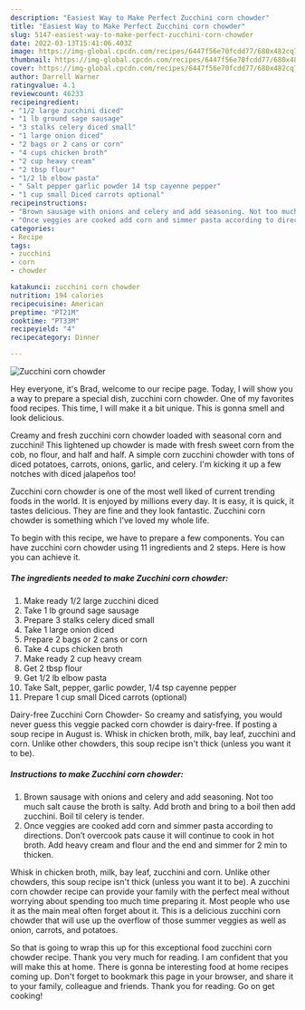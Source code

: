 ```yaml
---
description: "Easiest Way to Make Perfect Zucchini corn chowder"
title: "Easiest Way to Make Perfect Zucchini corn chowder"
slug: 5147-easiest-way-to-make-perfect-zucchini-corn-chowder
date: 2022-03-13T15:41:06.403Z
image: https://img-global.cpcdn.com/recipes/6447f56e70fcdd77/680x482cq70/zucchini-corn-chowder-recipe-main-photo.jpg
thumbnail: https://img-global.cpcdn.com/recipes/6447f56e70fcdd77/680x482cq70/zucchini-corn-chowder-recipe-main-photo.jpg
cover: https://img-global.cpcdn.com/recipes/6447f56e70fcdd77/680x482cq70/zucchini-corn-chowder-recipe-main-photo.jpg
author: Darrell Warner
ratingvalue: 4.1
reviewcount: 46233
recipeingredient:
- "1/2 large zucchini diced"
- "1 lb ground sage sausage"
- "3 stalks celery diced small"
- "1 large onion diced"
- "2 bags or 2 cans or corn"
- "4 cups chicken broth"
- "2 cup heavy cream"
- "2 tbsp flour"
- "1/2 lb elbow pasta"
- " Salt pepper garlic powder 14 tsp cayenne pepper"
- "1 cup small Diced carrots optional"
recipeinstructions:
- "Brown sausage with onions and celery and add seasoning. Not too much salt cause the broth is salty. Add broth and bring to a boil then add zucchini. Boil til celery is tender."
- "Once veggies are cooked add corn and simmer pasta according to directions. Don’t overcook pats cause it will continue to cook in hot broth. Add heavy cream and flour and the end and simmer for 2 min to thicken."
categories:
- Recipe
tags:
- zucchini
- corn
- chowder

katakunci: zucchini corn chowder 
nutrition: 194 calories
recipecuisine: American
preptime: "PT21M"
cooktime: "PT33M"
recipeyield: "4"
recipecategory: Dinner

---
```



![Zucchini corn chowder](https://img-global.cpcdn.com/recipes/6447f56e70fcdd77/680x482cq70/zucchini-corn-chowder-recipe-main-photo.jpg)

Hey everyone, it's Brad, welcome to our recipe page. Today, I will show you a way to prepare a special dish, zucchini corn chowder. One of my favorites food recipes. This time, I will make it a bit unique. This is gonna smell and look delicious.

Creamy and fresh zucchini corn chowder loaded with seasonal corn and zucchini! This lightened up chowder is made with fresh sweet corn from the cob, no flour, and half and half. A simple corn zucchini chowder with tons of diced potatoes, carrots, onions, garlic, and celery. I&#39;m kicking it up a few notches with diced jalapeños too!

Zucchini corn chowder is one of the most well liked of current trending foods in the world. It is enjoyed by millions every day. It is easy, it is quick, it tastes delicious. They are fine and they look fantastic. Zucchini corn chowder is something which I've loved my whole life.


To begin with this recipe, we have to prepare a few components. You can have zucchini corn chowder using 11 ingredients and 2 steps. Here is how you can achieve it.

<!--inarticleads1-->

##### The ingredients needed to make Zucchini corn chowder:

1. Make ready 1/2 large zucchini diced
1. Take 1 lb ground sage sausage
1. Prepare 3 stalks celery diced small
1. Take 1 large onion diced
1. Prepare 2 bags or 2 cans or corn
1. Take 4 cups chicken broth
1. Make ready 2 cup heavy cream
1. Get 2 tbsp flour
1. Get 1/2 lb elbow pasta
1. Take  Salt, pepper, garlic powder, 1/4 tsp cayenne pepper
1. Prepare 1 cup small Diced carrots (optional)


Dairy-free Zucchini Corn Chowder- So creamy and satisfying, you would never guess this veggie packed corn chowder is dairy-free. If posting a soup recipe in August is. Whisk in chicken broth, milk, bay leaf, zucchini and corn. Unlike other chowders, this soup recipe isn&#39;t thick (unless you want it to be). 

<!--inarticleads2-->

##### Instructions to make Zucchini corn chowder:

1. Brown sausage with onions and celery and add seasoning. Not too much salt cause the broth is salty. Add broth and bring to a boil then add zucchini. Boil til celery is tender.
1. Once veggies are cooked add corn and simmer pasta according to directions. Don’t overcook pats cause it will continue to cook in hot broth. Add heavy cream and flour and the end and simmer for 2 min to thicken.


Whisk in chicken broth, milk, bay leaf, zucchini and corn. Unlike other chowders, this soup recipe isn&#39;t thick (unless you want it to be). A zucchini corn chowder recipe can provide your family with the perfect meal without worrying about spending too much time preparing it. Most people who use it as the main meal often forget about it. This is a delicious zucchini corn chowder that will use up the overflow of those summer veggies as well as onion, carrots, and potatoes. 

So that is going to wrap this up for this exceptional food zucchini corn chowder recipe. Thank you very much for reading. I am confident that you will make this at home. There is gonna be interesting food at home recipes coming up. Don't forget to bookmark this page in your browser, and share it to your family, colleague and friends. Thank you for reading. Go on get cooking!
